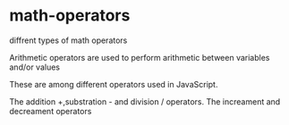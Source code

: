 # math-operators

diffrent types of math operators

Arithmetic operators are used to perform arithmetic between variables and/or values

These are among different operators used in JavaScript.

The addition +,substration - and division / operators.
The increament and decreament operators
